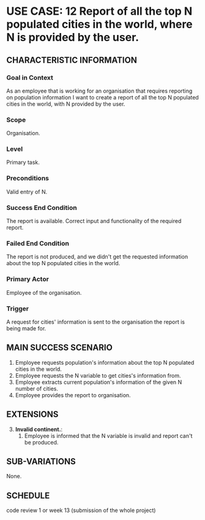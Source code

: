 # USE CASE: 12 Report of all the top N populated cities in the world, where N is provided by the user.

## CHARACTERISTIC INFORMATION

### Goal in Context

As an employee that is working for an organisation that requires reporting on population information I want to create a report of all the top N populated cities in the world, with N provided by the user.

### Scope

Organisation.

### Level

Primary task.

### Preconditions

Valid entry of N.

### Success End Condition

The report is available. Correct input and functionality of the required report.

### Failed End Condition

The report is not produced, and we didn't get the requested information about the top N populated cities in the world.

### Primary Actor

Employee of the organisation.

### Trigger

A request for cities' information is sent to the organisation the report is being made for.

## MAIN SUCCESS SCENARIO

1. Employee requests population's information about the top N populated cities in the world.
2. Employee requests the N variable to get cities's information from.
3. Employee extracts current population's information of the given N number of cities.
4. Employee provides the report to organisation.

## EXTENSIONS

3. **Invalid continent.**:
    1. Employee is informed that the N variable is invalid and report can't be produced.

## SUB-VARIATIONS

None.

## SCHEDULE

code review 1 or week 13 (submission of the whole project)
